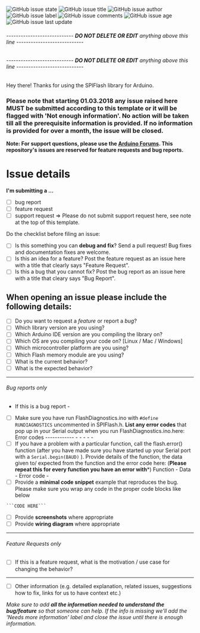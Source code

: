 ![GitHub issue state](https://img.shields.io/github/issues/detail/s/Marzogh/SPIFlash/14.svg) ![GitHub issue title](https://img.shields.io/github/issues/detail/title/Marzogh/SPIFlash/14.svg)
![GitHub issue author](https://img.shields.io/github/issues/detail/u/Marzogh/SPIFlash/14.svg) ![GitHub issue label](https://img.shields.io/github/issues/detail/label/Marzogh/SPIFlash/14.svg) ![GitHub issue comments](https://img.shields.io/github/issues/detail/comments/Marzogh/SPIFlash/14.svg)
![GitHub issue age](https://img.shields.io/github/issues/detail/age/Marzogh/SPIFlash/14.svg) ![GitHub issue last update](https://img.shields.io/github/issues/detail/last-update/Marzogh/SPIFlash/14.svg)
###### ---------------------------- **DO NOT DELETE OR EDIT** anything above this line ----------------------------
###### ---------------------------- **DO NOT DELETE OR EDIT** anything above this line ----------------------------

Hey there! Thanks for using the SPIFlash library for Arduino.
### Please note that starting 01.03.2018 any issue raised here MUST be submitted according to this template or it will be flagged with 'Not enough information'. No action will be taken till all the prerequisite information is provided. If no information is provided for over a month, the issue will be closed.

**Note: For support questions, please use the [Arduino Forums](http://forum.arduino.cc/index.php?topic=324009.0). This repository's issues are reserved for feature requests and bug reports.**

# Issue details

**I'm submitting a ...**
  - [ ] bug report
  - [ ] feature request
  - [ ] support request => Please do not submit support request here, see note at the top of this template.

Do the checklist before filing an issue:

- [ ] Is this something you can **debug and fix**? Send a pull request! Bug fixes and documentation fixes are welcome.
- [ ] Is this an idea for a feature? Post the feature request as an issue here with a title that clearly says "Feature Request".
- [ ] Is this a bug that you cannot fix? Post the bug report as an issue here with a title that cleary says "Bug Report".

When opening an issue please include the following details:
-------------------------------------------------------------

- [ ] Do you want to request a *feature* or report a *bug*?
- [ ] Which library version are you using?
- [ ] Which Arduino IDE version are you compiling the library on?
- [ ] Which OS are you compiling your code on? [Linux / Mac / Windows]
- [ ] Which microcontroller platform are you using?
- [ ] Which Flash memory module are you using?
- [ ] What is the current behavior?
- [ ] What is the expected behavior?

--------------------------
###### Bug reports only
- If this is a bug report -

- [ ] Make sure you have run FlashDiagnostics.ino with ``` #define RUNDIAGNOSTICS ``` uncommented in SPIFlash.h. **List any error codes** that pop up in your Serial output when you run FlashDiagnostics.ino.here:
      Error codes
      ------------
        -
        -
        -
        -
        -
- [ ] If you have a problem with a particular function, call the flash.error() function (after you have made sure you have started up your Serial port with a ``` Serial.begin(BAUD) ``` ). Provide details of the function, the data given to/ expected from the function and the error code here: (**Please repeat this for every function you have an error with***)
        Function -
        Data -
        Error code -
- [ ] Provide a **minimal code snippet** example that reproduces the bug. Please make sure you wrap any code in the proper code blocks like below
```
```CODE HERE```
```
- [ ] Provide **screenshots** where appropriate
- [ ] Provide **wiring diagram** where appropriate

-----------------------------
###### Feature Requests only

- [ ] If this is a feature request, what is the motivation / use case for changing the behavior?

----------------------------

- [ ] Other information (e.g. detailed explanation, related issues, suggestions how to fix, links for us to have context etc.)

_Make sure to add **all the information needed to understand the bug/feature** so that someone can help. If the info is missing we'll add the 'Needs more information' label and close the issue until there is enough information._
